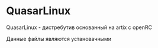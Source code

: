 # QuasarLinux
QuasarLinux - дистребутив основанный на artix с openRC




Данные файлы являются установачными
